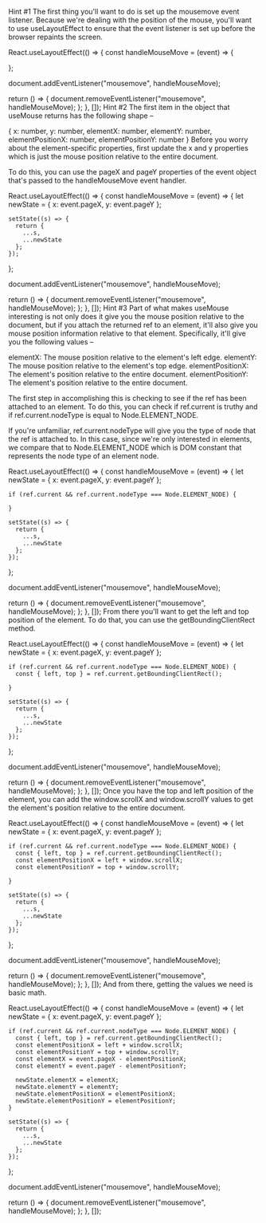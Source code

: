 Hint #1
The first thing you'll want to do is set up the mousemove event listener. Because we're dealing with the position of the mouse, you'll want to use useLayoutEffect to ensure that the event listener is set up before the browser repaints the screen.

React.useLayoutEffect(() => {
  const handleMouseMove = (event) => {
    
  };

  document.addEventListener("mousemove", handleMouseMove);

  return () => {
    document.removeEventListener("mousemove", handleMouseMove);
  };
}, []);
Hint #2
The first item in the object that useMouse returns has the following shape – 

{
  x: number,
  y: number,
  elementX: number,
  elementY: number,
  elementPositionX: number,
  elementPositionY: number
}
Before you worry about the element-specific properties, first update the x and y properties which is just the mouse position relative to the entire document.

To do this, you can use the pageX and pageY properties of the event object that's passed to the handleMouseMove event handler.

React.useLayoutEffect(() => {
  const handleMouseMove = (event) => {
    let newState = {
      x: event.pageX,
      y: event.pageY
    };

    setState((s) => {
      return {
        ...s,
        ...newState
      };
    });
  };

  document.addEventListener("mousemove", handleMouseMove);

  return () => {
    document.removeEventListener("mousemove", handleMouseMove);
  };
}, []);
Hint #3
Part of what makes useMouse interesting is not only does it give you the mouse position relative to the document, but if you attach the returned ref to an element, it'll also give you mouse position information relative to that element. Specifically, it'll give you the following values – 

elementX: The mouse position relative to the element's left edge. elementY: The mouse position relative to the element's top edge. elementPositionX: The element's position relative to the entire document. elementPositionY: The element's position relative to the entire document.

The first step in accomplishing this is checking to see if the ref has been attached to an element. To do this, you can check if ref.current is truthy and if ref.current.nodeType is equal to Node.ELEMENT_NODE.

If you're unfamiliar, ref.current.nodeType will give you the type of node that the ref is attached to. In this case, since we're only interested in elements, we compare that to Node.ELEMENT_NODE which is DOM constant that represents the node type of an element node.

React.useLayoutEffect(() => {
  const handleMouseMove = (event) => {
    let newState = {
      x: event.pageX,
      y: event.pageY
    };

    if (ref.current && ref.current.nodeType === Node.ELEMENT_NODE) {
      
    }

    setState((s) => {
      return {
        ...s,
        ...newState
      };
    });
  };

  document.addEventListener("mousemove", handleMouseMove);

  return () => {
    document.removeEventListener("mousemove", handleMouseMove);
  };
}, []);
From there you'll want to get the left and top position of the element. To do that, you can use the getBoundingClientRect method.

React.useLayoutEffect(() => {
  const handleMouseMove = (event) => {
    let newState = {
      x: event.pageX,
      y: event.pageY
    };

    if (ref.current && ref.current.nodeType === Node.ELEMENT_NODE) {
      const { left, top } = ref.current.getBoundingClientRect();

    }

    setState((s) => {
      return {
        ...s,
        ...newState
      };
    });
  };

  document.addEventListener("mousemove", handleMouseMove);

  return () => {
    document.removeEventListener("mousemove", handleMouseMove);
  };
}, []);
Once you have the top and left position of the element, you can add the window.scrollX and window.scrollY values to get the element's position relative to the entire document.

React.useLayoutEffect(() => {
  const handleMouseMove = (event) => {
    let newState = {
      x: event.pageX,
      y: event.pageY
    };

    if (ref.current && ref.current.nodeType === Node.ELEMENT_NODE) {
      const { left, top } = ref.current.getBoundingClientRect();
      const elementPositionX = left + window.scrollX;
      const elementPositionY = top + window.scrollY;

    }

    setState((s) => {
      return {
        ...s,
        ...newState
      };
    });
  };

  document.addEventListener("mousemove", handleMouseMove);

  return () => {
    document.removeEventListener("mousemove", handleMouseMove);
  };
}, []);
And from there, getting the values we need is basic math.

React.useLayoutEffect(() => {
  const handleMouseMove = (event) => {
    let newState = {
      x: event.pageX,
      y: event.pageY
    };

    if (ref.current && ref.current.nodeType === Node.ELEMENT_NODE) {
      const { left, top } = ref.current.getBoundingClientRect();
      const elementPositionX = left + window.scrollX;
      const elementPositionY = top + window.scrollY;
      const elementX = event.pageX - elementPositionX;
      const elementY = event.pageY - elementPositionY;

      newState.elementX = elementX;
      newState.elementY = elementY;
      newState.elementPositionX = elementPositionX;
      newState.elementPositionY = elementPositionY;
    }

    setState((s) => {
      return {
        ...s,
        ...newState
      };
    });
  };

  document.addEventListener("mousemove", handleMouseMove);

  return () => {
    document.removeEventListener("mousemove", handleMouseMove);
  };
}, []);